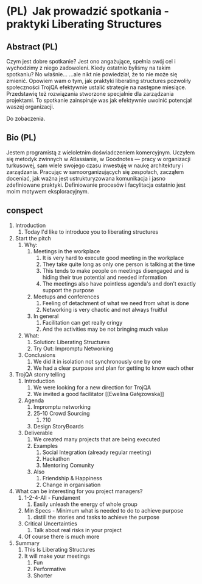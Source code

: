 # (PL)  Jak prowadzić spotkania - praktyki Liberating Structures

## Abstract (PL)
Czym jest dobre spotkanie?
Jest ono angażujące, spełnia swój cel i wychodzimy z niego zadowoleni.
Kiedy ostatnio byliśmy na takim spotkaniu? No właśnie...
...ale nikt nie powiedział, że to nie może się zmienić.
Opowiem wam o tym, jak praktyki liberating structures pozwoliły
społeczności TrojQA efektywnie ustalić strategie na następne miesiące.
Przedstawię też rozwiązania stworzone specjalnie dla zarządzania projektami.
To spotkanie zainspiruje was jak efektywnie uwolnić potencjał waszej organizacji.

Do zobaczenia.

## Bio (PL)

Jestem programistą z wieloletnim doświadczeniem komercyjnym.
Uczyłem się metodyk zwinnych w Atlassianie, w Goodnotes — pracy w organizacji turkusowej, sam wiele swojego czasu inwestuję w naukę architektury i zarządzania.
Pracując w samoorganizujących się zespołach, zacząłem doceniać, jak ważna jest ustrukturyzowana komunikacja i jasno zdefiniowane praktyki.
Definiowanie procesów i facylitacja ostatnio jest moim motywem eksploracyjnym.

## conspect
1. Introduction
	1. Today I'd like to introduce you to liberating structures
2. Start the pitch
	1. Why:
		1. Meetings in the workplace
			1. It is very hard to execute good meeting in the workplace
			2. They take quite long as only one person is talking at the time
			3. This tends to make people on meetings disengaged and is hiding their true potential and needed information
			4. The meetings also have pointless agenda's and don't exactly support the purpose
		2. Meetups and conferences
			1. Feeling of detachment of what we need from what is done
			2. Networking is very chaotic and not always fruitful
		3. In general
			1. Facilitation can get really cringy
			2. And the activities may be not bringing much value
	2. What:
		1. Solution: Liberating Structures
		2. Try Out: Impromptu Networking 
	3. Conclusions
		1. We did it in isolation not synchronously one by one
		2. We had a clear purpose and plan for getting to know each other
3. TrojQA storry telling
	1. Introduction
		1. We were looking for a new direction for TrojQA
		2. We invited a good facilitator [[Ewelina Gałęzowska]]
	2. Agenda
		1. Impromptu networking
		2. 25-10 Crowd Sourcing
			1. ?10
		3. Design StoryBoards
	3. Deliverable
		1. We created many projects that are being executed
		2. Examples
			1. Social Integration (already regular meeting)
			2. Hackathon
			3. Mentoring Comunity
		3. Also
			1. Friendship & Happiness
			2. Change in organisation
4. What can be interesting for you project managers?
	1. 1-2-4-All - Fundament
		1. Easily unleash the energy of whole group
	2. Min Specs - Minimum what is needed to do to achieve purpose
		1. distill the stories and tasks to achieve the purpose
	3. Critical Uncertainties
		1. Talk about real risks in your project
	4. Of course there is much more
5. Summary
	1. This Is Liberating Structures
	2. It will make your meetings
		1. Fun
		2. Performative
		3. Shorter